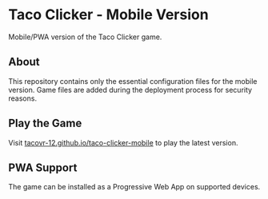 # Taco Clicker - Mobile Version

Mobile/PWA version of the Taco Clicker game.

## About

This repository contains only the essential configuration files for the mobile version. Game files are added during the deployment process for security reasons.

## Play the Game

Visit [tacovr-12.github.io/taco-clicker-mobile](https://tacovr-12.github.io/taco-clicker-mobile) to play the latest version.

## PWA Support

The game can be installed as a Progressive Web App on supported devices. 